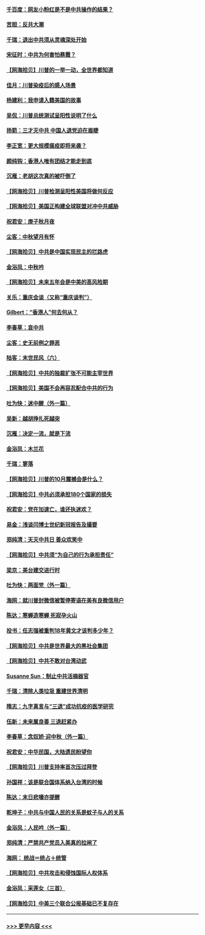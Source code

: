 #### [千百度：网友小粉红是不是中共操作的结果？](../pages/nsc993/n12461025.md?t=10090302) 
#### [苦胆：反共大潮](../pages/nsc993/n12459469.md?t=10090302) 
#### [千瑞：退出中共须从灵魂深处开始](../pages/nsc993/n12459437.md?t=10090302) 
#### [宋征时：中共为何害怕蔡霞？](../pages/nsc993/n12459097.md?t=10090302) 
#### [【网海拾贝】川普的一举一动，全世界都知道](../pages/nsc993/n12458825.md?t=10090302) 
#### [佳月：川普染疫后的感人场景](../pages/nsc993/n12456994.md?t=10090302) 
#### [杨建利：我申请入籍美国的故事](../pages/nsc993/n12455635.md?t=10090302) 
#### [吴侃：川普总统测试呈阳性说明了什么](../pages/nsc993/n12451869.md?t=10090302) 
#### [扬箭：三才灭中共 中国人退党迫在眉睫](../pages/nsc993/n12451842.md?t=10090302) 
#### [李正宽：更大规模瘟疫即将来袭？](../pages/nsc993/n12451455.md?t=10090302) 
#### [颜纯钩：香港人唯有团结才能走到底](../pages/nsc993/n12450870.md?t=10090302) 
#### [沉雁：老胡这次真的被吓倒了](../pages/nsc993/n12449796.md?t=10090302) 
#### [【网海拾贝】川普检测呈阳性美国将做何反应](../pages/nsc993/n12449042.md?t=10090302) 
#### [【网海拾贝】美国正构建全球联盟对冲中共威胁](../pages/nsc993/n12446580.md?t=10090302) 
#### [祝君安：庚子秋月夜](../pages/nsc993/n12445870.md?t=10090302) 
#### [尘客：中秋望月有怀](../pages/nsc993/n12444632.md?t=10090302) 
#### [【网海拾贝】中共是中国实现民主的拦路虎](../pages/nsc993/n12443573.md?t=10090302) 
#### [金浴凤：中秋吟](../pages/nsc993/n12441773.md?t=10090302) 
#### [【网海拾贝】未来五年会是中美的高风险期](../pages/nsc993/n12440760.md?t=10090302) 
#### [关乐：重庆会谈（又称“重庆谈判”）](../pages/nsc993/n12437525.md?t=10090302) 
#### [Gilbert：“香港人”何去何从？](../pages/nsc993/n12435894.md?t=10090302) 
#### [李春草：哀中共](../pages/nsc993/n12435874.md?t=10090302) 
#### [尘客：史无前例之罪恶](../pages/nsc993/n12435762.md?t=10090302) 
#### [陆客：末世民风（六）](../pages/nsc993/n12435354.md?t=10090302) 
#### [【网海拾贝】中共的独裁扩张不可能主宰世界](../pages/nsc993/n12435151.md?t=10090302) 
#### [【网海拾贝】美国不会再容忍配合中共的行为](../pages/nsc993/n12433808.md?t=10090302) 
#### [吐为快：迷中醒（外一篇）](../pages/nsc993/n12433585.md?t=10090302) 
#### [吴新：越胡挣扎死越突](../pages/nsc993/n12433562.md?t=10090302) 
#### [沉雁：决定一流，就是下流](../pages/nsc993/n12432128.md?t=10090302) 
#### [金浴凤：木兰花](../pages/nsc993/n12432124.md?t=10090302) 
#### [千瑞：寥落](../pages/nsc993/n12432071.md?t=10090302) 
#### [【网海拾贝】川普的10月震撼会是什么？](../pages/nsc993/n12431624.md?t=10090302) 
#### [【网海拾贝】中共必须承担180个国家的损失](../pages/nsc993/n12428893.md?t=10090302) 
#### [祝君安：党在加速亡，谁还执迷欢？](../pages/nsc993/n12428652.md?t=10090302) 
#### [易金：浅谈闫博士世纪新冠报告及撮要](../pages/nsc993/n12426822.md?t=10090302) 
#### [郑纯清：天灭中共日 善众欢笑中](../pages/nsc993/n12426784.md?t=10090302) 
#### [【网海拾贝】中共须“为自己的行为承担责任”](../pages/nsc993/n12426067.md?t=10090302) 
#### [梁京：美台建交进行时](../pages/nsc993/n12424066.md?t=10090302) 
#### [吐为快：两面党（外一篇）](../pages/nsc993/n12424043.md?t=10090302) 
#### [海网：就川普封微信被暂停寄语在美有良微信用户](../pages/nsc993/n12424021.md?t=10090302) 
#### [陈达：寒蝉造寒蝉 死寂孕火山](../pages/nsc993/n12423958.md?t=10090302) 
#### [投书：任志强被重判18年黄文才该判多少年？](../pages/nsc993/n12423672.md?t=10090302) 
#### [【网海拾贝】中共是世界最大的黑社会集团](../pages/nsc993/n12423543.md?t=10090302) 
#### [【网海拾贝】中共不敢对台湾动武](../pages/nsc993/n12421418.md?t=10090302) 
#### [Susanne Sun：制止中共活摘器官](../pages/nsc993/n12419654.md?t=10090302) 
#### [千瑞：清除人类垃圾 重建世界清明](../pages/nsc993/n12419414.md?t=10090302) 
#### [隋志：九字真言与“三退”成功抗疫的医学研究](../pages/nsc993/n12419248.md?t=10090302) 
#### [伍新：未来属良善 三退赶紧办](../pages/nsc993/n12418496.md?t=10090302) 
#### [李春草：念奴娇·迎中秋（外一篇）](../pages/nsc993/n12418465.md?t=10090302) 
#### [祝君安：中华民国，大陆遗民盼望你](../pages/nsc993/n12418089.md?t=10090302) 
#### [【网海拾贝】川普支持率首次压过拜登](../pages/nsc993/n12418050.md?t=10090302) 
#### [孙国祥：该是联合国体系纳入台湾的时候](../pages/nsc993/n12417369.md?t=10090302) 
#### [陈达：末日悲嚎亦提醒](../pages/nsc993/n12416736.md?t=10090302) 
#### [乾坤子：中共与中国人民的关系是蚊子与人的关系](../pages/nsc993/n12416632.md?t=10090302) 
#### [金浴凤：人民吟（外一篇）](../pages/nsc993/n12416567.md?t=10090302) 
#### [郑纯清：严禁共产党员入美真的拉闸了](../pages/nsc993/n12416550.md?t=10090302) 
#### [海网： 统战＝统占＋统管](../pages/nsc993/n12416404.md?t=10090302) 
#### [【网海拾贝】中共攻击和侵蚀国际人权体系](../pages/nsc993/n12416250.md?t=10090302) 
#### [金浴凤：采莲女（三首）](../pages/nsc993/n12415517.md?t=10090302) 
#### [【网海拾贝】中美三个联合公报基础已不复存在](../pages/nsc993/n12415054.md?t=10090302) 

----
#### [ >>> 更早内容 <<< ](../indexes/nsc993-earlier.md)

